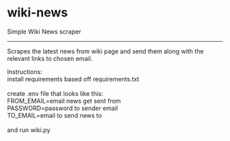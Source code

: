 # wiki-news

Simple Wiki News scraper
<hr>
Scrapes the latest news from wiki page and send them along with the relevant links to chosen email.<br>

Instructions:<br>
install requirements based off requirements.txt<br>
<br>
create .env file that looks like this:<br>
FROM_EMAIL=email news get sent from<br>
PASSWORD=password to sender email<br>
TO_EMAIL=email to send news to<br>
<br>
and run wiki.py
